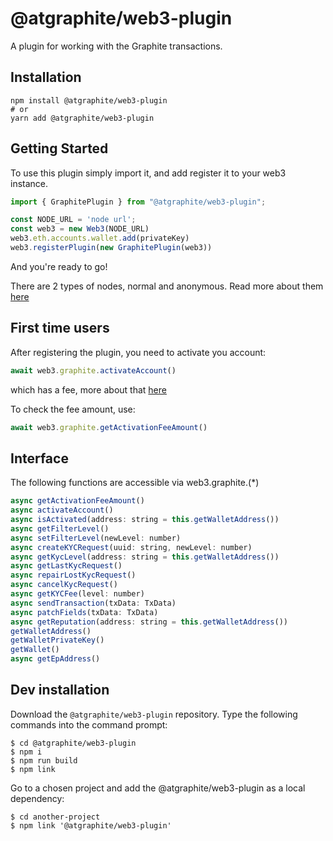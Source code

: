 # @atgraphite/web3-plugin

A plugin for working with the Graphite transactions.

## Installation

``` console
npm install @atgraphite/web3-plugin
# or
yarn add @atgraphite/web3-plugin
```

## Getting Started

To use this plugin simply import it, and add register it to your web3 instance.

```js
import { GraphitePlugin } from "@atgraphite/web3-plugin";

const NODE_URL = 'node url';
const web3 = new Web3(NODE_URL)
web3.eth.accounts.wallet.add(privateKey)
web3.registerPlugin(new GraphitePlugin(web3))
```

And you're ready to go! 

There are 2 types of nodes, normal and anonymous. Read more about them [here](https://docs.atgraphite.com/)

## First time users

After registering the plugin, you need to activate you account:

```js
await web3.graphite.activateAccount()
```

which has a fee, more about that [here](https://docs.atgraphite.com/build-on-graphite/system-contracts/account-activation)


To check the fee amount, use:
```js
await web3.graphite.getActivationFeeAmount()
```

## Interface

The following functions are accessible via web3.graphite.(*)
```js
async getActivationFeeAmount()
async activateAccount()
async isActivated(address: string = this.getWalletAddress())
async getFilterLevel()
async setFilterLevel(newLevel: number)
async createKYCRequest(uuid: string, newLevel: number)
async getKycLevel(address: string = this.getWalletAddress())
async getLastKycRequest()
async repairLostKycRequest()
async cancelKycRequest()
async getKYCFee(level: number)
async sendTransaction(txData: TxData)
async patchFields(txData: TxData)
async getReputation(address: string = this.getWalletAddress())
getWalletAddress()
getWalletPrivateKey()
getWallet()
async getEpAddress()
```

## Dev installation

Download the `@atgraphite/web3-plugin` repository. Type the following commands into the command prompt:

```console
$ cd @atgraphite/web3-plugin
$ npm i
$ npm run build
$ npm link 
```

Go to a chosen project and add the @atgraphite/web3-plugin as a local dependency:

```console
$ cd another-project
$ npm link '@atgraphite/web3-plugin'
```
